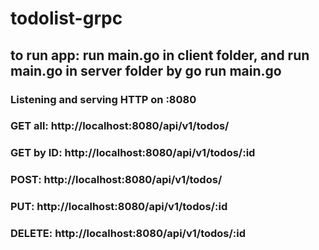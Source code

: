 # todolist-grpc
## to run app: run main.go in client folder, and run main.go in server folder by go run main.go

### Listening and serving HTTP on :8080
### GET all: http://localhost:8080/api/v1/todos/
### GET by ID: http://localhost:8080/api/v1/todos/:id
### POST: http://localhost:8080/api/v1/todos/
### PUT: http://localhost:8080/api/v1/todos/:id
### DELETE: http://localhost:8080/api/v1/todos/:id

